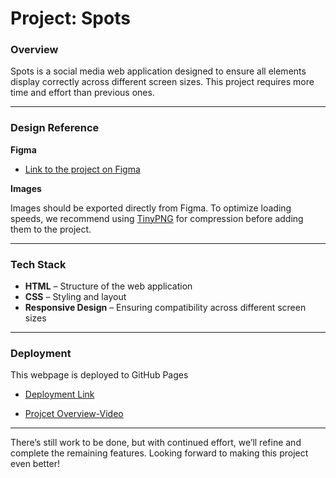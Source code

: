 # Project: Spots  

### Overview  

Spots is a social media web application designed to ensure all elements display correctly across different screen sizes. This project requires more time and effort than previous ones.

---

### Design Reference  

**Figma**

- [Link to the project on Figma](https://www.figma.com/file/BBNm2bC3lj8QQMHlnqRsga/Sprint-3-Project-%E2%80%94-Spots?type=design&node-id=2%3A60&mode=design&t=afgNFybdorZO6cQo-1)

**Images**

Images should be exported directly from Figma. To optimize loading speeds, we recommend using [TinyPNG](https://tinypng.com/) for compression before adding them to the project.

---

### Tech Stack  

- **HTML** – Structure of the web application
- **CSS** – Styling and layout
- **Responsive Design** – Ensuring compatibility across different screen sizes

---

### Deployment

This webpage is deployed to GitHub Pages

- [Deployment Link](https://cesar-rosales.github.io/se_project_spots/)

- [Projcet Overview-Video](https://drive.google.com/file/d/1-2vFM5HXizuFZHcUxReLVoKm4FFW_uaK/view?usp=drive_link)

---

There’s still work to be done, but with continued effort, we’ll refine and complete the remaining features. Looking forward to making this project even better!
